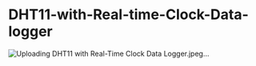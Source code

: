 # DHT11-with-Real-time-Clock-Data-logger
![Uploading DHT11 with Real-Time Clock Data Logger.jpeg…]()
